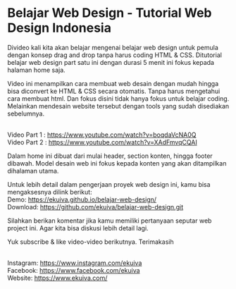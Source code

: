 # Belajar Web Design - Tutorial Web Design Indonesia
Divideo kali kita akan belajar mengenai belajar web design untuk pemula dengan konsep drag and drop tanpa harus coding HTML & CSS. Ditutorial belajar web design part satu ini dengan durasi 5 menit ini fokus kepada halaman home saja. 

Video ini menampilkan cara membuat web desain dengan mudah hingga bisa diconvert ke HTML & CSS secara otomatis. Tanpa harus mengetahui cara membuat html. Dan fokus disini tidak hanya fokus untuk belajar coding. Melainkan mendesain website tersebut dengan tools yang sudah disediakan sebelumnya.

<br>Video Part 1 : https://www.youtube.com/watch?v=boqdaVcNA0Q
<br>Video Part 2 : https://www.youtube.com/watch?v=XAdFmvqCQAI

Dalam home ini dibuat dari mulai header, section konten, hingga footer dibawah. Model desain web ini fokus kepada konten yang akan ditampilkan dihalaman utama.

Untuk lebih detail dalam pengerjaan proyek web design ini, kamu bisa mengaksesnya dilink berikut:
<br>Demo: https://ekuiva.github.io/belajar-web-design/
<br>Download: https://github.com/ekuiva/belajar-web-design.git

Silahkan berikan komentar jika kamu memiliki pertanyaan seputar web project ini. Agar kita bisa diskusi lebih detail lagi.

Yuk subscribe & like video-video berikutnya. Terimakasih

<br>Instagram: https://www.instagram.com/ekuiva
<br>Facebook: https://www.facebook.com/ekuiva
<br>Website: https://www.ekuiva.com/
